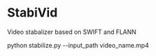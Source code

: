 # StabiVid
Video stabalizer based on SWIFT and FLANN

python stabilize.py --input_path video_name.mp4
